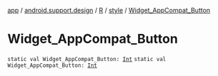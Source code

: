 [app](../../../index.md) / [android.support.design](../../index.md) / [R](../index.md) / [style](index.md) / [Widget_AppCompat_Button](.)

# Widget_AppCompat_Button

`static val Widget_AppCompat_Button: `[`Int`](https://kotlinlang.org/api/latest/jvm/stdlib/kotlin/-int/index.html)
`static val Widget_AppCompat_Button: `[`Int`](https://kotlinlang.org/api/latest/jvm/stdlib/kotlin/-int/index.html)